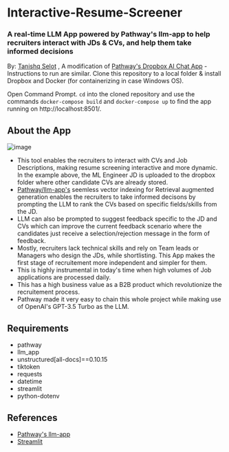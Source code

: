 # Interactive-Resume-Screener
### A real-time LLM App powered by Pathway's llm-app to help recruiters interact with JDs &amp; CVs, and help them take informed decisions

By: [Tanishq Selot](https://github.com/tanishq150802) , A modification of [Pathway's Dropbox AI Chat App](https://github.com/pathway-labs/dropbox-ai-chat) - Instructions to run are similar. Clone this repository to a local folder & install Dropbox and Docker (for containerizing in case Windows OS). 

Open Command Prompt. ```cd``` into the cloned repository and use the commands ```docker-compose build``` and ```docker-compose up``` to find the app running on http://localhost:8501/.

## About the App
![image](https://github.com/tanishq150802/Interactive-Resume-Screener/assets/81608921/1c670e25-bb30-44f3-aeb3-ed0db4bec646)
* This tool enables the recruiters to interact with CVs and Job Descriptions, making resume screening interactive and more dynamic. In the example above, the ML Engineer JD is uploaded to the dropbox folder where other candidate CVs are already stored. 
* [Pathway/llm-app's](https://github.com/pathwaycom/llm-app) seemless vector indexing for Retrieval augmented generation enables the recruiters to take informed decisons by prompting the LLM to rank the CVs based on specific fields/skills from the JD.
* LLM can also be prompted to suggest feedback specific to the JD and CVs which can improve the current feedback scenario where the candidates just receive a selection/rejection message in the form of feedback.
* Mostly, recruiters lack technical skills and rely on Team leads or Managers who design the JDs, while shortlisting. This App makes the first stage of recruitement more independent and simpler for them.
* This is highly instrumental in today's time when high volumes of Job applications are processed daily.
* This has a high business value as a B2B product which revolutionize the recruitement process.
* Pathway made it very easy to chain this whole project while making use of OpenAI's GPT-3.5 Turbo as the LLM.

## Requirements
* pathway
* llm_app
* unstructured[all-docs]==0.10.15
* tiktoken
* requests
* datetime
* streamlit
* python-dotenv

## References
* [Pathway's llm-app](https://github.com/pathwaycom/llm-app)
* [Streamlit](https://streamlit.io/)

